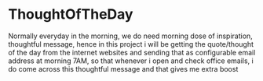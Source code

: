 # ThoughtOfTheDay

Normally everyday in the morning, we do need morning dose of inspiration, thoughtful message, hence in this project i will be getting the quote/thought of the day from the internet websites and sending that as configurable email address at morning 7AM, so that whenever i open and check office emails, i do come across this thoughtful message and that gives me extra boost
